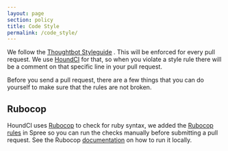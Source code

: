 ```yaml
---
layout: page
section: policy
title: Code Style
permalink: /code_style/
---
```


We follow the [Thoughtbot Styleguide](https://github.com/thoughtbot/guides/blob/master/style/README.md)
. This will be enforced for every pull request. We use [HoundCI](https://houndci.com) for that, so when
you violate a style rule there will be a comment on that specific line in your pull request.

Before you send a pull request, there are a few things that you can do yourself
to make sure that the rules are not broken.

## Rubocop
HoundCI uses [Rubocop](https://github.com/bbatsov/rubocop) to check for ruby syntax,
we added the [Rubocop rules](https://github.com/spree/spree/blob/master/.rubocop.yml)
in Spree so you can run the checks manually before submitting a pull request.
See the Rubocop [documentation](https://github.com/bbatsov/rubocop#basic-usage) on how to run it locally.
